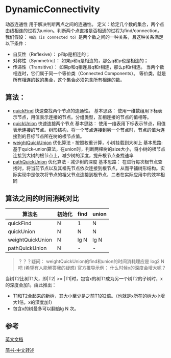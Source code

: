 # DynamicConnectivity
动态连通性
用于解决判断两点之间的连通性。
定义：给定几个数的集合，两个点由线相连的过程为union。判断两个点直接是否相通的过程为find/connection。
我们假设： `相连（is connected to）`是两个数之间的一种关系，且这种关系满足以下条件：
- 自反性（Reflexive）： p和p是相连的；
- 对称性（Symmetric）： 如果p和q是相连的，那么q和p也是相连的；
- 传递性（Transitive）： 如果p和q相连且q和r相连，那么p和r相连。
当两个数相连时，它们属于同一个等价类（Connected Components）。
等价类，就是所有相连的数的集合，这个集合必须包含所有相连的数。

## 算法：
- [quickFind](./quickFind.ts)
  快速查找两个节点的连通性。
  基本思路：
  使用一维数组用下标表示节点，用值表示连接的节点。分组类型，互相连接的节点的值相等。
- [quickUnion](./quickUnion.ts)
  快速连接两个节点
  基本思路：
  使用一维表用下标表示节点，用值表示连接的节点。树形结构，将一个节点连接到另一个节点时，节点的值为连接到的目标节点所在树的根节点值。
- [weightQuickUnion](./weightQuickUnion.ts)
  优化算法 - 按照权重计算，小树挂载到大树上
  基本思路:
  基于quick-union算法，在union时，判断两棵树的size大小，将小树的根节点连接到大树的根节点上，减少树的深度，提升根节点查找速率
- [pathQuickUnion](./pathQuickUnion.ts)
  优化算法 - 减少树的深度
  基本思路：
  在进行每次根节点查找时，将当前节点以及其祖先节点依次连接到根节点，从而平铺树形结构。实际实现中是依次将节点的祖父节点连接到根节点，二者在实际应用中的效率相同

## 算法之间的时间消耗对比

| 算法名            | 初始化 | find | union |
| ------           | ------ | ----- | ----- |
| quickFind        | N      | 1     | N     |
| quickUnion       | N      | N     | N     |
| weightQuickUnion | N      | lg N  | lg N  |
| pathQuickUnion   | N      | -     | -     |

> ？？？疑问：
> weightQuickUnion的find和union的时间消耗理应是 log2 N 吧 (希望有人能解答我的疑惑)
官方推导示例：
什么时候x的深度会增大呢？

当树T2比树T1大，即|T2| >= |T1|时，包含x的树T1成为另一个树T2的子树时，x的深度会加1。由此推出：

- T1和T2合起来的新树，其大小至少是之前T1的2倍。（也就是x所在的树大小增大1倍，x的深度加1）
- 包含x的树最多可以翻倍lg N 次。

## 参考
[英文文档](https://d3c33hcgiwev3.cloudfront.net/_b65e7611894ba175de27bd14793f894a_15UnionFind.pdf?Expires=1680393600&Signature=cm9E2T0EdBs5K~Ii42WkcY8loTuGjIzMlILDh1NTvX5oMBeI7YcOmXZVYKDuhBbbbSHeXKv8t6K4z5xXP60yYp6VWo7yPey9xMlp9e2FRtlPgQUEpblusnI1B3HwARGZV78DiK1MTX0lfNX3cnrVRDVUH5K60NhPC6tkDfbxKrI_&Key-Pair-Id=APKAJLTNE6QMUY6HBC5A)

[简书-中文转述](https://www.jianshu.com/p/44541a3fe8b3)